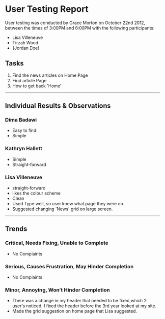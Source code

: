 # User Testing Report

User testing was conducted by Grace Morton on October 22nd 2012, between the times of 3:00PM and 6:00PM with the following participants:

- Lisa Villeneuve
- Tirzah Wood
- {Jordan Doe}

## Tasks

1. Find the news articles on Home Page
2. Find article Page
3. How to get back 'Home'

---

## Individual Results & Observations

### Dima Badawi

- Easy to find
- Simple

### Kathryn Hallett

- Simple
- Straight-forward

### Lisa Villeneuve

- straight-forward
- likes the colour scheme
- Clean
- Used Type well, so user knew what page they were on.
- Suggested changing 'News' grid on large screen.

---

## Trends

### Critical, Needs Fixing, Unable to Complete

- No Complaints

### Serious, Causes Frustration, May Hinder Completion

- No Complaints

### Minor, Annoying, Won’t Hinder Completion

- There was a change in my header that needed to be fixed,which 2 user's noticed. I fixed the header before the 3rd year looked at my site.
- Made the grid suggestion on home page that Lisa suggested.
